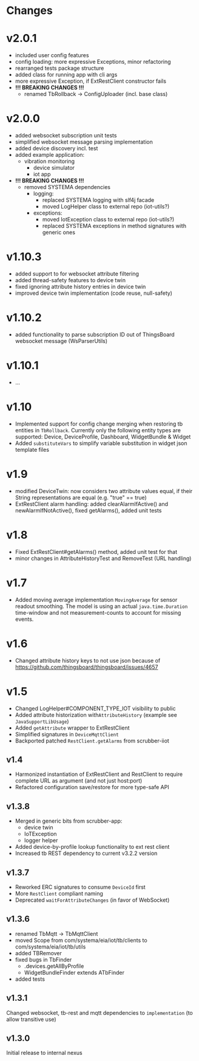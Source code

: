 # Changes

# v2.0.1

* included user config features
* config loading: more expressive Exceptions, minor refactoring
* rearranged tests package structure
* added class for running app with cli args
* more expressive Exception, if ExtRestClient constructor fails
* **!!! BREAKING CHANGES !!!**
  * renamed TbRollback -> ConfigUploader (incl. base class)

# v2.0.0

* added websocket subscription unit tests
* simplified websocket message parsing implementation
* added device discovery incl. test
* added example application:
  * vibration monitoring
    * device simulator
    * iot app
* **!!! BREAKING CHANGES !!!**
  * removed SYSTEMA dependencies
    * logging: 
      * replaced SYSTEMA logging with slf4j facade 
      * moved LogHelper class to external repo (iot-utils?)
    * exceptions: 
      * moved IotException class to external repo (iot-utils?)
      * replaced SYSTEMA exceptions in method signatures with generic ones

# v1.10.3

* added support to for websocket attribute filtering
* added thread-safety features to device twin
* fixed ignoring attribute history entries in device twin
* improved device twin implementation (code reuse, null-safety)

# v1.10.2

* added functionality to parse subscription ID out of ThingsBoard websocket message (WsParserUtils)

# v1.10.1

* ...

# v1.10

* Implemented support for config change merging when restoring tb entities in `TbRollback`. Currently only the following entity types are supported: Device, DeviceProfile, Dashboard, WidgetBundle & Widget
* Added `substituteVars` to simplify variable substitution in widget json template files

# v1.9

* modified DeviceTwin: now considers two attribute values equal, if their String representations are equal (e.g. "true" == true)
* ExtRestClient alarm handling: added clearAlarmIfActive() and newAlarmIfNotActive(), fixed getAlarms(), added unit tests

# v1.8

* Fixed ExtRestClient#getAlarms() method, added unit test for that
* minor changes in AttributeHistoryTest and RemoveTest (URL handling)

# v1.7

* Added moving average implementation `MovingAverage` for sensor readout smoothing. The model is using an actual `java.time.Duration` time-window and not measurement-counts to account for missing events.

# v1.6

* Changed attribute history keys to not use json because of https://github.com/thingsboard/thingsboard/issues/4657

# v1.5

* Changed LogHelper#COMPONENT_TYPE_IOT visibility to public
* Added attribute historization with`AttributeHistory` (example see `JavaSupportLibUsage`)
* Added `getAttribute` wrapper to ExtRestClient
* Simplified signatures in `DeviceMqttClient`
* Backported patched `RestClient.getAlarms` from scrubber-iiot

## v1.4

* Harmonized instantiation of ExtRestClient and RestClient to require complete URL as argument (and not just host:port)
* Refactored configuration save/restore for more type-safe API


## v1.3.8

* Merged in generic bits from scrubber-app:
  * device twin
  * IoTException
  * logger helper
* Added device-by-profile lookup functionality to ext rest client
* Increased tb REST dependency to current v3.2.2 version

## v1.3.7

* Reworked ERC signatures to consume `DeviceId` first
* More `RestClient` compliant naming
* Deprecated `waitForAttributeChanges` (in favor of WebSocket)


## v1.3.6

* renamed TbMqtt -> TbMqttClient
* moved Scope from com/systema/eia/iot/tb/clients to com/systema/eia/iot/tb/utils
* added TBRemover
* fixed bugs in TbFinder
    * .devices.getAllByProfile
    * WidgetBundleFinder extends ATbFinder
* added tests

## v1.3.1

Changed websocket, tb-rest and mqtt dependencies to `implementation` (to allow transitive use)

## v1.3.0

Initial release to internal nexus
